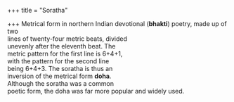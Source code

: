 +++
title = "Soratha"

+++
Metrical form in northern Indian devotional (**bhakti**) poetry, made up of two  
lines of twenty-four metric beats, divided  
unevenly after the eleventh beat. The  
metric pattern for the first line is 6+4+1,  
with the pattern for the second line  
being 6+4+3. The soratha is thus an  
inversion of the metrical form **doha**.  
Although the soratha was a common  
poetic form, the doha was far more popular and widely used.